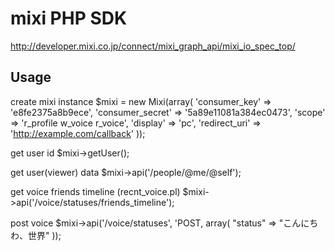 mixi PHP SDK
==========================
http://developer.mixi.co.jp/connect/mixi_graph_api/mixi_io_spec_top/

Usage
-----
create mixi instance
    $mixi = new Mixi(array(
        'consumer_key' => 'e8fe2375a8b9ece',
        'consumer_secret' => '5a89e11081a384ec0473',
        'scope' => 'r_profile w_voice r_voice',
        'display' => 'pc',
        'redirect_uri' => 'http://example.com/callback'
    ));

get user id
    $mixi->getUser();

get user(viewer) data
    $mixi->api('/people/@me/@self');

get voice friends timeline (recnt_voice.pl)
    $mixi->api('/voice/statuses/friends_timeline');

post voice
    $mixi->api('/voice/statuses', 'POST, array(
        "status" => "こんにちわ、世界"
    ));

